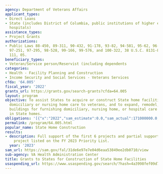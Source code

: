 ```yaml
---
agency: Department of Veterans Affairs
applicant_types:
- Direct Loans
- State (includes District of Columbia, public institutions of higher education and
  hospitals)
assistance_types:
- Project Grants
authorizations:
- Public Laws 88-450, 89-311, 90-432, 91-178, 93-82, 94-581, 95-62, 96-151, 96-330,
  97-251, 97-295, 98-528, 99-166, 99-576, and 100-322, 38 U.S.C. 8131-8137. Pub. L.
  111, 05.
beneficiary_types:
- Veteran/Service person/Reservist (including dependents
categories:
- Health - Facility Planning and Construction
- Income Security and Social Services - Veterans Services
cfda: '64.005'
fiscal_year: '2022'
grants_url: https://grants.gov/search-grants?cfda=64.005
layout: program
objective: To assist States to acquire or construct State home facilities for furnishing
  domiciliary or nursing home care to veterans, and to expand, remodel, or alter existing
  buildings for furnishing domiciliary, nursing home, or hospital care to veterans
  in State homes.
obligations: '[{"x":"2022","sam_estimate":0.0,"sam_actual":171000000.0,"usa_spending_actual":403496042.96},{"x":"2023","sam_estimate":150000000.0,"sam_actual":0.0,"usa_spending_actual":212650578.19},{"x":"2024","sam_estimate":164000000.0,"sam_actual":0.0,"usa_spending_actual":-4695702.3}]'
permalink: /program/64.005.html
popular_name: State Home Construction
results:
- description: Full support of the first 6 projects and partial support of the 7th
    project listed on the FY 2023 Priority List.
  year: '2023'
sam_url: https://sam.gov/fal/31de6e97e7e04d6eaa53849ee2db0710/view
sub-agency: VA Health Administration Center
title: Grants to States for Construction of State Home Facilities
usaspending_url: https://www.usaspending.gov/search/?hash=4a3998fef09d7c354f403bac892247a6
---
```

